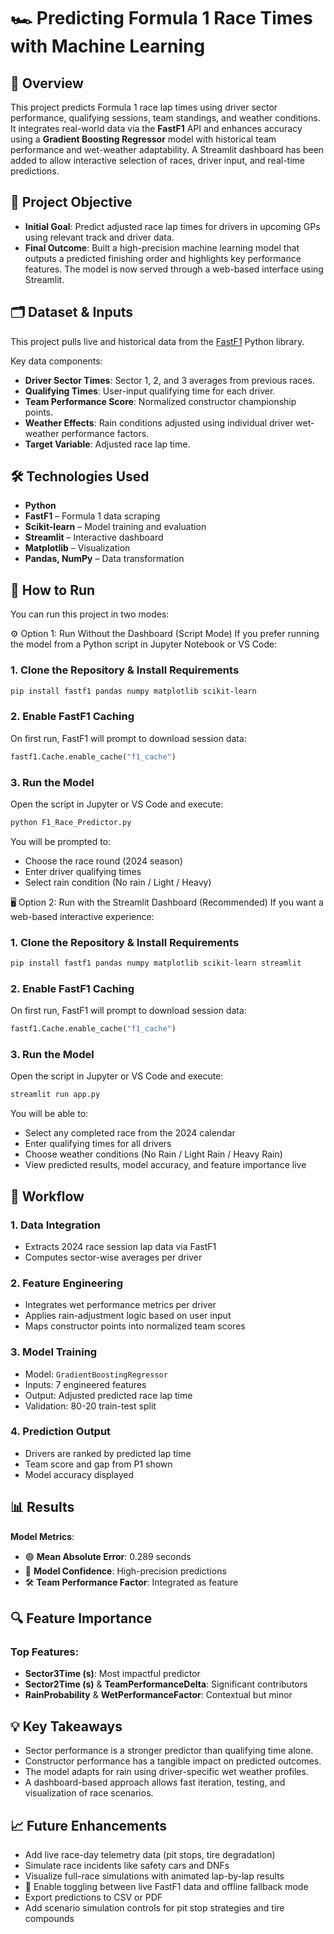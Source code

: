 # 🏎️ Predicting Formula 1 Race Times with Machine Learning

## 🧩 Overview
This project predicts Formula 1 race lap times using driver sector performance, qualifying sessions, team standings, and weather conditions. It integrates real-world data via the **FastF1** API and enhances accuracy using a **Gradient Boosting Regressor** model with historical team performance and wet-weather adaptability.
A Streamlit dashboard has been added to allow interactive selection of races, driver input, and real-time predictions.

## 🎯 Project Objective

- **Initial Goal**: Predict adjusted race lap times for drivers in upcoming GPs using relevant track and driver data.
- **Final Outcome**: Built a high-precision machine learning model that outputs a predicted finishing order and highlights key performance features. The model is now served through a web-based interface using Streamlit.

## 🗂️ Dataset & Inputs

This project pulls live and historical data from the [FastF1](https://theoehrly.github.io/Fast-F1/) Python library.

Key data components:
- **Driver Sector Times**: Sector 1, 2, and 3 averages from previous races.
- **Qualifying Times**: User-input qualifying time for each driver.
- **Team Performance Score**: Normalized constructor championship points.
- **Weather Effects**: Rain conditions adjusted using individual driver wet-weather performance factors.
- **Target Variable**: Adjusted race lap time.

## 🛠️ Technologies Used

- **Python**
- **FastF1** – Formula 1 data scraping
- **Scikit-learn** – Model training and evaluation
- **Streamlit** – Interactive dashboard
- **Matplotlib** – Visualization
- **Pandas, NumPy** – Data transformation

## 🚀 How to Run
You can run this project in two modes:

⚙️ Option 1: Run Without the Dashboard (Script Mode)
If you prefer running the model from a Python script in Jupyter Notebook or VS Code:
### 1. Clone the Repository & Install Requirements
```bash
pip install fastf1 pandas numpy matplotlib scikit-learn
```

### 2. Enable FastF1 Caching
On first run, FastF1 will prompt to download session data:
```python
fastf1.Cache.enable_cache("f1_cache")
```

### 3. Run the Model
Open the script in Jupyter or VS Code and execute:
```bash
python F1_Race_Predictor.py
```

You will be prompted to:
- Choose the race round (2024 season)
- Enter driver qualifying times
- Select rain condition (No rain / Light / Heavy)

🖥️ Option 2: Run with the Streamlit Dashboard (Recommended)
If you want a web-based interactive experience:
### 1. Clone the Repository & Install Requirements
```bash
pip install fastf1 pandas numpy matplotlib scikit-learn streamlit
```

### 2. Enable FastF1 Caching
On first run, FastF1 will prompt to download session data:
```python
fastf1.Cache.enable_cache("f1_cache")
```

### 3. Run the Model
Open the script in Jupyter or VS Code and execute:
```bash
streamlit run app.py
```
You will be able to:
- Select any completed race from the 2024 calendar
- Enter qualifying times for all drivers
- Choose weather conditions (No Rain / Light Rain / Heavy Rain)
- View predicted results, model accuracy, and feature importance live

## 🔁 Workflow

### 1. Data Integration
- Extracts 2024 race session lap data via FastF1
- Computes sector-wise averages per driver

### 2. Feature Engineering
- Integrates wet performance metrics per driver
- Applies rain-adjustment logic based on user input
- Maps constructor points into normalized team scores

### 3. Model Training
- Model: `GradientBoostingRegressor`
- Inputs: 7 engineered features
- Output: Adjusted predicted race lap time
- Validation: 80-20 train-test split

### 4. Prediction Output
- Drivers are ranked by predicted lap time
- Team score and gap from P1 shown
- Model accuracy displayed

## 📊 Results
**Model Metrics**:
- 🟢 **Mean Absolute Error**: 0.289 seconds
- 🧠 **Model Confidence**: High-precision predictions
- 🛠️ **Team Performance Factor**: Integrated as feature

## 🔍 Feature Importance
### Top Features:
- **Sector3Time (s)**: Most impactful predictor  
- **Sector2Time (s)** & **TeamPerformanceDelta**: Significant contributors  
- **RainProbability** & **WetPerformanceFactor**: Contextual but minor  

## 💡 Key Takeaways

- Sector performance is a stronger predictor than qualifying time alone.
- Constructor performance has a tangible impact on predicted outcomes.
- The model adapts for rain using driver-specific wet weather profiles.
- A dashboard-based approach allows fast iteration, testing, and visualization of race scenarios.

## 📈 Future Enhancements

- Add live race-day telemetry data (pit stops, tire degradation)
- Simulate race incidents like safety cars and DNFs
- Visualize full-race simulations with animated lap-by-lap results
- 🔧 Enable toggling between live FastF1 data and offline fallback mode
- Export predictions to CSV or PDF
- Add scenario simulation controls for pit stop strategies and tire compounds
